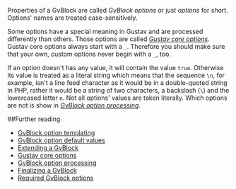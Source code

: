 Properties of a GvBlock are called *GvBlock options* or just *options* for short.  
Options' names are treated case-sensitively.

Some options have a special meaning in Gustav and are processed differently than others. Those options are called [*Gustav core options*](Gustav-core-options). Gustav core options always start with a `_`. Therefore you should make sure that your own, custom options never begin with a `_`, too.

If an option doesn't has any value, it will contain the value `true`. Otherwise its value is treated as a literal string which means that the sequence `\n`, for example, isn't a line feed character as it would be in a double-quoted string in PHP, rather it would be a string of two characters, a backslash (`\`) and the lowercased letter `n`. Not all options' values are taken literally. Which options are not is show in [*GvBlock option processing*](GvBlock-option-processing).



##Further reading

+   [GvBlock option templating](GvBlock-option-templating)
+   [GvBlock option default values](GvBlock-option-default-values)
+   [Extending a GvBlock](Extending-a-GvBlock)
+   [Gustav core options](Gustav-core-options)
+   [GvBlock option processing](GvBlock-option-processing)
+   [Finalizing a GvBlock](Finalizing-a-GvBlock)
+   [Required GvBlock options](Required-GvBlock-options)
